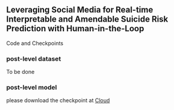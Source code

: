 ## Leveraging Social Media for Real-time Interpretable and Amendable Suicide Risk Prediction with Human-in-the-Loop
Code and Checkpoints

### post-level dataset
To be done

### post-level model
please download the checkpoint at [Cloud](https://cloud.tsinghua.edu.cn/f/7622df3a4ab54db5a2b1/?dl=1)

